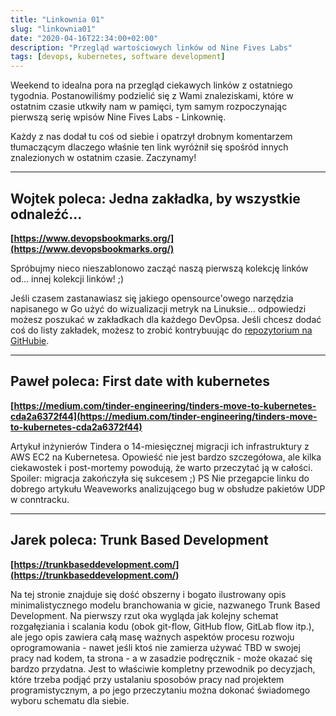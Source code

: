 ```yaml
---
title: "Linkownia 01"
slug: "linkownia01"
date: "2020-04-16T22:34:00+02:00"
description: "Przegląd wartościowych linków od Nine Fives Labs"
tags: [devops, kubernetes, software development]
---
```


Weekend to idealna pora na przegląd ciekawych linków z ostatniego tygodnia. Postanowiliśmy podzielić się z Wami znaleziskami, które w ostatnim czasie utkwiły nam w pamięci, tym samym rozpoczynając pierwszą serię wpisów Nine Fives Labs - Linkownię.

Każdy z nas dodał tu coś od siebie i opatrzył drobnym komentarzem tłumaczącym dlaczego właśnie ten link wyróżnił się spośród innych znalezionych w ostatnim czasie. Zaczynamy!

---

## Wojtek poleca: Jedna zakładka, by wszystkie odnaleźć...

**[https://www.devopsbookmarks.org/](https://www.devopsbookmarks.org/)**

Spróbujmy nieco nieszablonowo zacząć naszą pierwszą kolekcję linków od... innej kolekcji linków! ;)

Jeśli czasem zastanawiasz się jakiego opensource'owego narzędzia napisanego w Go użyć do wizualizacji metryk na Linuksie... odpowiedzi możesz poszukać w zakładkach dla każdego DevOpsa. Jeśli chcesz dodać coś do listy zakładek, możesz to zrobić kontrybuując do [repozytorium na GitHubie](https://github.com/zigsphere/devopsbookmarks.org/).

---

## Paweł poleca: First date with kubernetes

**[https://medium.com/tinder-engineering/tinders-move-to-kubernetes-cda2a6372f44](https://medium.com/tinder-engineering/tinders-move-to-kubernetes-cda2a6372f44)**

Artykuł inżynierów Tindera o 14-miesięcznej migracji ich infrastruktury z AWS EC2 na Kubernetesa. Opowieść nie jest bardzo szczegółowa, ale kilka ciekawostek i post-mortemy powodują, że warto przeczytać ją w całości. Spoiler: migracja zakończyła się sukcesem ;) PS Nie przegapcie linku do dobrego artykułu Weaveworks analizującego bug w obsłudze pakietów UDP w conntracku.

---

## Jarek poleca: Trunk Based Development

**[https://trunkbaseddevelopment.com/](https://trunkbaseddevelopment.com/)**

Na tej stronie znajduje się dość obszerny i bogato ilustrowany opis minimalistycznego modelu branchowania w gicie, nazwanego Trunk Based Development. Na pierwszy rzut oka wygląda jak kolejny schemat rozgałęziania i scalania kodu (obok git-flow, GitHub flow, GitLab flow itp.), ale jego opis zawiera całą masę ważnych aspektów procesu rozwoju oprogramowania - nawet jeśli ktoś nie zamierza używać TBD w swojej pracy nad kodem, ta strona - a w zasadzie podręcznik - może okazać się bardzo przydatna. Jest to właściwie kompletny przewodnik po decyzjach, które trzeba podjąć przy ustalaniu sposobów pracy nad projektem programistycznym, a po jego przeczytaniu można dokonać świadomego wyboru schematu dla siebie.